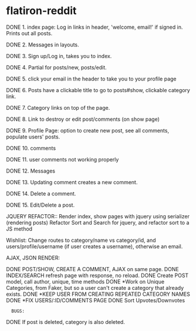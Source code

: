 # flatiron-reddit

DONE 1. index page: Log in links in header, 'welcome, email!' if signed in.
      Prints out all posts.

DONE 2. Messages in layouts.

DONE 3. Sign up/Log in, takes you to index.

DONE 4. Partial for posts/new, posts/edit.



DONE 5. click your email in the header to take you to your profile page

DONE 6. Posts have a clickable title to go to posts#show, clickable category link.

DONE 7. Category links on top of the page.

DONE 8. Link to destroy or edit post/comments (on show page)

DONE 9. Profile Page: option to create new post, see all comments, populate users' posts.

DONE 10. comments

DONE 11. user comments not working properly

DONE 12. Messages

DONE 13. Updating comment creates a new comment.

DONE 14. Delete a comment.

DONE 15. Edit/Delete a post.


JQUERY REFACTOR::
Render index, show pages with jquery using serializer (rendering posts)
Refactor Sort and Search for jquery, and refactor sort to a JS method



Wishlist:
Change routes to category/name vs category/id, and users/profile/username (if user creates a username), otherwise an email.


AJAX, JSON RENDER:

DONE  POST/SHOW, CREATE A COMMENT, AJAX on same page.
DONE  INDEX/SEARCH refresh page with response, no reload.
DONE  Create POST model, call author, unique, time methods
DONE  *Work on Unique Categories, from Faker, but so a user can't create a category that already exists.
DONE  *KEEP USER FROM CREATING REPEATED CATEGORY NAMES
DONE  *FIX USERS/:ID/COMMENTS PAGE
DONE  Sort
      Upvotes/Downvotes


      BUGS:
DONE  If post is deleted, category is also deleted.
